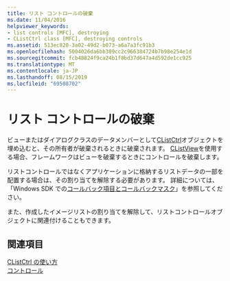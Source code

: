 ```yaml
---
title: リスト コントロールの破棄
ms.date: 11/04/2016
helpviewer_keywords:
- list controls [MFC], destroying
- CListCtrl class [MFC], destroying controls
ms.assetid: 513ec820-3a02-49d2-b073-a6a7a3fc91b3
ms.openlocfilehash: 5004026da6bb309cc2c966384724b7b98e254e1d
ms.sourcegitcommit: fcb48824f9ca24b1f8bd37d647a4d592de1cc925
ms.translationtype: MT
ms.contentlocale: ja-JP
ms.lasthandoff: 08/15/2019
ms.locfileid: "69508702"
---
```

# <a name="destroying-the-list-control"></a>リスト コントロールの破棄

ビューまたはダイアログクラスのデータメンバーとして[CListCtrl](../mfc/reference/clistctrl-class.md)オブジェクトを埋め込むと、その所有者が破棄されるときに破棄されます。 [CListView](../mfc/reference/clistview-class.md)を使用する場合、フレームワークはビューを破棄するときにコントロールを破棄します。

リストコントロールではなくアプリケーションに格納するリストデータの一部を配置する場合は、その割り当てを解除する必要があります。 詳細については、「Windows SDK での[コールバック項目とコールバックマスク](/windows/win32/Controls/using-list-view-controls)」を参照してください。

また、作成したイメージリストの割り当てを解除して、リストコントロールオブジェクトに関連付けることもできます。

## <a name="see-also"></a>関連項目

[CListCtrl の使い方](../mfc/using-clistctrl.md)<br/>
[コントロール](../mfc/controls-mfc.md)

